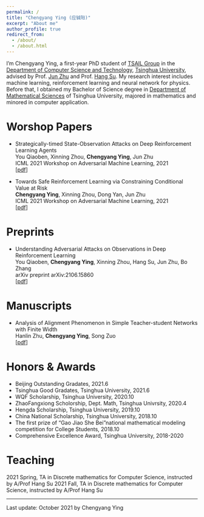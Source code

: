 ```yaml
---
permalink: /
title: "Chengyang Ying (应铖阳)"
excerpt: "About me"
author_profile: true
redirect_from: 
  - /about/
  - /about.html
---
```


I’m Chengyang Ying, a first-year PhD student of [TSAIL Group](https://ml.cs.tsinghua.edu.cn/index.html) in the [Department of Computer Science and Technology](https://www.cs.tsinghua.edu.cn/), [Tsinghua University](https://www.tsinghua.edu.cn/), advised by Prof. [Jun Zhu](https://ml.cs.tsinghua.edu.cn/~jun/index.shtml) and Prof. [Hang Su](https://www.suhangss.me/). My research interest includes machine learning, reinforcement learning and neural network for physics. Before that, I obtained my Bachelor of Science degree in [Department of Mathematical Sciences](https://math.tsinghua.edu.cn/) of Tsinghua University, majored in mathematics and minored in computer application.

Worshop Papers
======
* Strategically-timed State-Observation Attacks on Deep Reinforcement Learning Agents <br>
You Qiaoben, Xinning Zhou, **Chengyang Ying**, Jun Zhu <br>
ICML 2021 Workshop on Adversarial Machine Learning, 2021 <br>
\[[pdf](https://openreview.net/pdf?id=FSD_8Sglf_u)\]

* Towards Safe Reinforcement Learning via Constraining Conditional Value at Risk <br>
**Chengyang Ying**, Xinning Zhou, Dong Yan, Jun Zhu <br>
ICML 2021 Workshop on Adversarial Machine Learning, 2021 <br>
\[[pdf](https://openreview.net/pdf?id=igA6MDRISO1)\]

Preprints
======
* Understanding Adversarial Attacks on Observations in Deep Reinforcement Learning <br>
You Qiaoben, **Chengyang Ying**, Xinning Zhou, Hang Su, Jun Zhu, Bo Zhang <br>
arXiv preprint arXiv:2106.15860 <br>
\[[pdf](https://arxiv.org/pdf/2106.15860.pdf)\]

Manuscripts
======
* Analysis of Alignment Phenomenon in Simple Teacher-student Networks with Finite Width <br>
Hanlin Zhu, **Chengyang Ying**, Song Zuo <br>
\[[pdf](https://openreview.net/pdf?id=e3bhF_p0T7c)\]

Honors & Awards
======
* Beijing Outstanding Gradates, 2021.6 
* Tsinghua Good Gradates, Tsinghua University, 2021.6
* WQF Scholarship, Tsinghua University, 2020.10
* ZhaoFangxiong Scholorship, Dept. Math, Tsinghua Univrsity, 2020.4
* Hengda Scholarship, Tsinghua University, 2019.10
* China National Scholarship, Tsinghua University, 2018.10
* The first prize of “Gao Jiao She Bei”national mathematical modeling competition for College Students, 2018.10
* Comprehensive Excellence Award, Tsinghua University, 2018-2020

Teaching
======
2021 Spring, TA in Discrete mathematics for Computer Science, instructed by A/Prof Hang Su
2021 Fall, TA in Discrete mathematics for Computer Science, instructed by A/Prof Hang Su

 
***
Last update: October 2021 by Chengyang Ying
